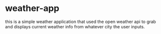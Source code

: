 # weather-app


this is a simple weather application that used the open weather api to grab and displays current weather info from whatever city the user inputs.
